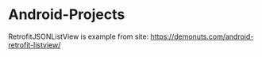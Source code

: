 # Android-Projects

RetrofitJSONListView is example from site: https://demonuts.com/android-retrofit-listview/